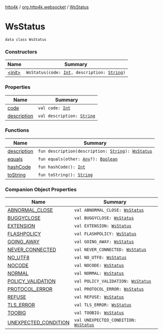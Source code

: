[http4k](../../index.md) / [org.http4k.websocket](../index.md) / [WsStatus](./index.md)

# WsStatus

`data class WsStatus`

### Constructors

| Name | Summary |
|---|---|
| [&lt;init&gt;](-init-.md) | `WsStatus(code: `[`Int`](https://kotlinlang.org/api/latest/jvm/stdlib/kotlin/-int/index.html)`, description: `[`String`](https://kotlinlang.org/api/latest/jvm/stdlib/kotlin/-string/index.html)`)` |

### Properties

| Name | Summary |
|---|---|
| [code](code.md) | `val code: `[`Int`](https://kotlinlang.org/api/latest/jvm/stdlib/kotlin/-int/index.html) |
| [description](description.md) | `val description: `[`String`](https://kotlinlang.org/api/latest/jvm/stdlib/kotlin/-string/index.html) |

### Functions

| Name | Summary |
|---|---|
| [description](description.md) | `fun description(description: `[`String`](https://kotlinlang.org/api/latest/jvm/stdlib/kotlin/-string/index.html)`): `[`WsStatus`](./index.md) |
| [equals](equals.md) | `fun equals(other: `[`Any`](https://kotlinlang.org/api/latest/jvm/stdlib/kotlin/-any/index.html)`?): `[`Boolean`](https://kotlinlang.org/api/latest/jvm/stdlib/kotlin/-boolean/index.html) |
| [hashCode](hash-code.md) | `fun hashCode(): `[`Int`](https://kotlinlang.org/api/latest/jvm/stdlib/kotlin/-int/index.html) |
| [toString](to-string.md) | `fun toString(): `[`String`](https://kotlinlang.org/api/latest/jvm/stdlib/kotlin/-string/index.html) |

### Companion Object Properties

| Name | Summary |
|---|---|
| [ABNORMAL_CLOSE](-a-b-n-o-r-m-a-l_-c-l-o-s-e.md) | `val ABNORMAL_CLOSE: `[`WsStatus`](./index.md) |
| [BUGGYCLOSE](-b-u-g-g-y-c-l-o-s-e.md) | `val BUGGYCLOSE: `[`WsStatus`](./index.md) |
| [EXTENSION](-e-x-t-e-n-s-i-o-n.md) | `val EXTENSION: `[`WsStatus`](./index.md) |
| [FLASHPOLICY](-f-l-a-s-h-p-o-l-i-c-y.md) | `val FLASHPOLICY: `[`WsStatus`](./index.md) |
| [GOING_AWAY](-g-o-i-n-g_-a-w-a-y.md) | `val GOING_AWAY: `[`WsStatus`](./index.md) |
| [NEVER_CONNECTED](-n-e-v-e-r_-c-o-n-n-e-c-t-e-d.md) | `val NEVER_CONNECTED: `[`WsStatus`](./index.md) |
| [NO_UTF8](-n-o_-u-t-f8.md) | `val NO_UTF8: `[`WsStatus`](./index.md) |
| [NOCODE](-n-o-c-o-d-e.md) | `val NOCODE: `[`WsStatus`](./index.md) |
| [NORMAL](-n-o-r-m-a-l.md) | `val NORMAL: `[`WsStatus`](./index.md) |
| [POLICY_VALIDATION](-p-o-l-i-c-y_-v-a-l-i-d-a-t-i-o-n.md) | `val POLICY_VALIDATION: `[`WsStatus`](./index.md) |
| [PROTOCOL_ERROR](-p-r-o-t-o-c-o-l_-e-r-r-o-r.md) | `val PROTOCOL_ERROR: `[`WsStatus`](./index.md) |
| [REFUSE](-r-e-f-u-s-e.md) | `val REFUSE: `[`WsStatus`](./index.md) |
| [TLS_ERROR](-t-l-s_-e-r-r-o-r.md) | `val TLS_ERROR: `[`WsStatus`](./index.md) |
| [TOOBIG](-t-o-o-b-i-g.md) | `val TOOBIG: `[`WsStatus`](./index.md) |
| [UNEXPECTED_CONDITION](-u-n-e-x-p-e-c-t-e-d_-c-o-n-d-i-t-i-o-n.md) | `val UNEXPECTED_CONDITION: `[`WsStatus`](./index.md) |
